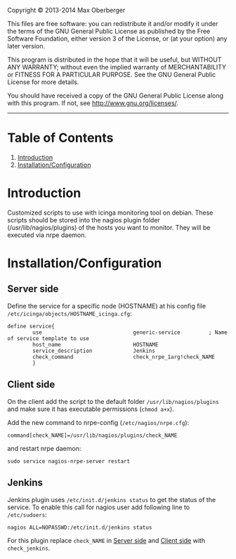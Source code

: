 Copyright &copy; 2013-2014 Max Oberberger

This files are free software: you can redistribute it and/or modify
it under the terms of the GNU General Public License as published by
the Free Software Foundation, either version 3 of the License, or
(at your option) any later version.

This program is distributed in the hope that it will be useful,
but WITHOUT ANY WARRANTY; without even the implied warranty of
MERCHANTABILITY or FITNESS FOR A PARTICULAR PURPOSE. See the
GNU General Public License for more details.

You should have received a copy of the GNU General Public License
along with this program. If not, see <http://www.gnu.org/licenses/>.

* * *

Table of Contents
=================
1. [Introduction](#introduction)
2. [Installation/Configuration](#installationconfiguration)


Introduction
=================
Customized scripts to use with icinga monitoring tool on debian. These scripts
should be stored into the nagios plugin folder (/usr/lib/nagios/plugins) of the
hosts you want to monitor. They will be executed via nrpe daemon.


Installation/Configuration
=================
## Server side

Define the service for a specific node (HOSTNAME) at his config file `/etc/icinga/objects/HOSTNAME_icinga.cfg`:

    define service{
            use                             generic-service         ; Name of service template to use
            host_name                       HOSTNAME 
            service_description             Jenkins
            check_command                   check_nrpe_1arg!check_NAME
            }

## Client side
On the client add the script to the default folder `/usr/lib/nagios/plugins` and
make sure it has executable permissions (`chmod a+x`).

Add the new command to nrpe-config (`/etc/nagios/nrpe.cfg`):

    command[check_NAME]=/usr/lib/nagios/plugins/check_NAME

and restart nrpe daemon:

    sudo service nagios-nrpe-server restart

## Jenkins

Jenkins plugin uses `/etc/init.d/jenkins status` to get the status of the service.
To enable this call for nagios user add following line to `/etc/sudoers`:

    nagios ALL=NOPASSWD:/etc/init.d/jenkins status

For this plugin replace `check_NAME` in [Server side]() and [Client side]() with
`check_jenkins`.
